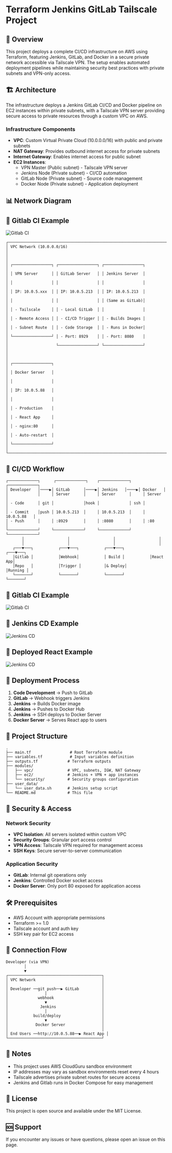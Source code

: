 # Terraform Jenkins GitLab Tailscale Project

## 🎯 Overview

This project deploys a complete CI/CD infrastructure on AWS using Terraform, featuring Jenkins, GitLab, and Docker in a secure private network accessible via Tailscale VPN. The setup enables automated deployment pipelines while maintaining security best practices with private subnets and VPN-only access.

## 🏗️ Architecture

The infrastructure deploys a Jenkins GitLab CI/CD and Docker pipeline on EC2 instances within private subnets, with a Tailscale VPN server providing secure access to private resources through a custom VPC on AWS.

### Infrastructure Components

- **VPC**: Custom Virtual Private Cloud (10.0.0.0/16) with public and private subnets
- **NAT Gateway**: Provides outbound internet access for private subnets
- **Internet Gateway**: Enables internet access for public subnet
- **EC2 Instances**:
  - VPN Master (Public subnet) - Tailscale VPN server
  - Jenkins Node (Private subnet) - CI/CD automation
  - GitLab Node (Private subnet) - Source code management
  - Docker Node (Private subnet) - Application deployment

## 📊 Network Diagram

## 🔄 Gitlab CI Example
![Gitlab CI](./diagram/network-diagram.png)

```
┌─────────────────────────────────────────────────────────────────────────────┐
│ VPC Network (10.0.0.0/16)                                                  │
│                                                                             │
│ ┌─────────────────┐ ┌─────────────────┐ ┌─────────────────┐               │
│ │ VPN Server      │ │ GitLab Server   │ │ Jenkins Server  │               │
│ │                 │ │                 │ │                 │               │
│ │ IP: 10.0.5.xxx  │ │ IP: 10.0.5.213  │ │ IP: 10.0.5.213  │               │
│ │                 │ │                 │ │ (Same as GitLab)│               │
│ │ - Tailscale     │ │ - Local GitLab  │ │                 │               │
│ │ - Remote Access │ │ - CI/CD Trigger │ │ - Builds Images │               │
│ │ - Subnet Route  │ │ - Code Storage  │ │ - Runs in Docker│               │
│ └─────────────────┘ │ - Port: 8929    │ │ - Port: 8080    │               │
│                     └─────────────────┘ └─────────────────┘               │
│                                                                             │
│ ┌─────────────────┐                                                         │
│ │ Docker Server   │                                                         │
│ │                 │                                                         │
│ │ IP: 10.0.5.88   │                                                         │
│ │                 │                                                         │
│ │ - Production    │                                                         │
│ │ - React App     │                                                         │
│ │ - nginx:80      │                                                         │
│ │ - Auto-restart  │                                                         │
│ └─────────────────┘                                                         │
└─────────────────────────────────────────────────────────────────────────────┘
```

## 🔄 CI/CD Workflow

```
┌─────────────┐      ┌─────────────┐    ┌─────────────┐     ┌─────────────┐
│ Developer   │────▶│ GitLab      │────▶│ Jenkins   │────▶│ Docker   │
│             │     │ Server      │     │ Server      │     │ Server      │
│ - Code      │ git │             │hook │             │ ssh │             │
│ - Commit    │push │ 10.0.5.213  │     │ 10.0.5.213  │     │ 10.0.5.88   │
│ - Push      │     │ :8929       │     │ :8080       │     │ :80         │
└─────────────┘     └─────────────┘     └─────────────┘     └─────────────┘
       │                   │                   │                   │
       │                   │                   │                   │
   ┌───▼───┐           ┌───▼───┐           ┌───▼───┐           ┌───▼───┐
   │Gitlab │           │Webhook│           │ Build │           │React App│
   │Repo   │           │Trigger │          │& Deploy│          │Running │
   └───────┘           └───────┘           └───────┘           └───────┘
```

## 🔄 Gitlab CI Example
![Gitlab CI](./diagram/Gitlab-CI.png)

## 🔄 Jenkins CD Example
![Jenkins CD](./diagram/Jenkins-CD.png)

## 🔄 Deployed React Example
![Jenkins CD](./diagram/Deployed-React-App.png)

## 🚀 Deployment Process

1. **Code Development** → Push to GitLab
2. **GitLab** → Webhook triggers Jenkins
3. **Jenkins** → Builds Docker image
4. **Jenkins** → Pushes to Docker Hub
5. **Jenkins** → SSH deploys to Docker Server
6. **Docker Server** → Serves React app to users

## 📁 Project Structure

```
.
├── main.tf                 # Root Terraform module
├── variables.tf            # Input variables definition
├── outputs.tf             # Terraform outputs
├── modules/
│   ├── vpc/               # VPC, subnets, IGW, NAT Gateway
│   ├── ec2/               # Jenkins + VPN + app instances
│   └── security/          # Security groups configuration
├── user_data/
│   └── user_data.sh       # Jenkins setup script
└── README.md              # This file
```

## 🔐 Security & Access

### Network Security
- **VPC Isolation**: All servers isolated within custom VPC
- **Security Groups**: Granular port access control
- **VPN Access**: Tailscale VPN required for management access
- **SSH Keys**: Secure server-to-server communication

### Application Security
- **GitLab**: Internal git operations only
- **Jenkins**: Controlled Docker socket access
- **Docker Server**: Only port 80 exposed for application access

## 🛠️ Prerequisites

- AWS Account with appropriate permissions
- Terraform >= 1.0
- Tailscale account and auth key
- SSH key pair for EC2 access

## 🔌 Connection Flow

```
Developer (via VPN)
        │
        ▼
┌─────────────────────────────────────────┐
│ VPC Network                             │
│                                         │
│ Developer ──git push──▶ GitLab          │
│                │                        │
│             webhook                     │
│                ▼                        │
│              Jenkins                    │
│                │                        │
│           build/deploy                  │
│                ▼                        │
│            Docker Server                │
│                                         │
│ End Users ──http://10.0.5.88──▶ React App │
└─────────────────────────────────────────┘
```

## 📝 Notes

- This project uses AWS CloudGuru sandbox environment
- IP addresses may vary as sandbox environments reset every 4 hours
- Tailscale advertises private subnet routes for secure access
- Jenkins and Gitlab runs in Docker Compose for easy management

## 📄 License

This project is open source and available under the MIT License.

## 🆘 Support

If you encounter any issues or have questions, please open an issue on this page.

